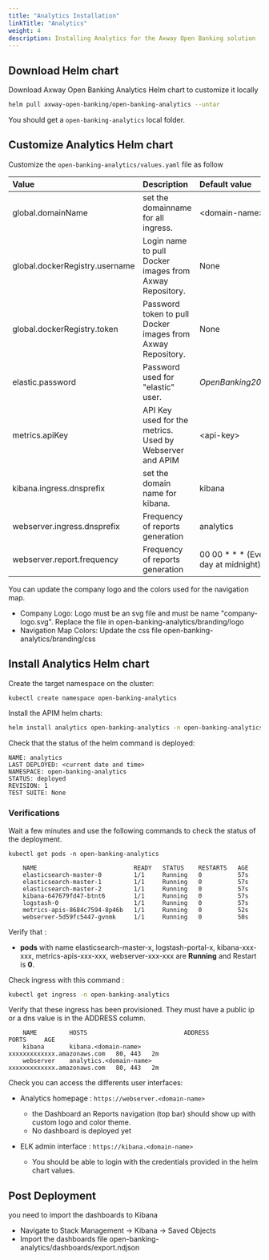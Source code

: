 ```yaml
---
title: "Analytics Installation"
linkTitle: "Analytics"
weight: 4
description: Installing Analytics for the Axway Open Banking solution
---
```


## Download Helm chart

Download Axway Open Banking Analytics Helm chart to customize it locally

```bash
helm pull axway-open-banking/open-banking-analytics --untar
```

You should get a `open-banking-analytics` local folder.

## Customize Analytics Helm chart

Customize the `open-banking-analytics/values.yaml` file as follow

| Value         | Description                           | Default value  |
|:------------- |:------------------------------------- |:-------------- |
| global.domainName | set the domainname for all ingress. | \<domain-name> |
| global.dockerRegistry.username | Login name to pull Docker images from Axway Repository. | None |
| global.dockerRegistry.token | Password token to pull Docker images from Axway Repository. | None |
| elastic.password | Password used for "elastic" user. | _Open*Banking*2021_ |
| metrics.apiKey | API Key used for the metrics. Used by Webserver and APIM | \<api-key> |
| kibana.ingress.dnsprefix | set the domain name for kibana. | kibana |
| webserver.ingress.dnsprefix | Frequency of reports generation | analytics |
| webserver.report.frequency | Frequency of reports generation | 00 00 \* \* \* (Every day at midnight) |

You can update the company logo and the colors used for the navigation map.

* Company Logo: Logo must be an svg file and must be name "company-logo.svg". Replace the file in open-banking-analytics/branding/logo
* Navigation Map Colors: Update the css file open-banking-analytics/branding/css

## Install Analytics Helm chart

Create the target namespace on the cluster:

```bash
kubectl create namespace open-banking-analytics
```

Install the APIM  helm charts:

```bash
helm install analytics open-banking-analytics -n open-banking-analytics
```

Check that the status of the helm command is deployed:

```
NAME: analytics 
LAST DEPLOYED: <current date and time>
NAMESPACE: open-banking-analytics 
STATUS: deployed
REVISION: 1 
TEST SUITE: None
```

### Verifications

Wait a few minutes and use the following commands to check the status of the deployment.

```
kubectl get pods -n open-banking-analytics 
```

```
    NAME                           READY   STATUS    RESTARTS   AGE
    elasticsearch-master-0         1/1     Running   0          57s
    elasticsearch-master-1         1/1     Running   0          57s
    elasticsearch-master-2         1/1     Running   0          57s
    kibana-647679fd47-btnt6        1/1     Running   0          57s
    logstash-0                     1/1     Running   0          57s
    metrics-apis-8684c7594-8p46b   1/1     Running   0          52s
    webserver-5d59fc5447-gvnmk     1/1     Running   0          50s
```

Verify that :

* **pods** with name elasticsearch-master-x, logstash-portal-x, kibana-xxx-xxx, metrics-apis-xxx-xxx, webserver-xxx-xxx are **Running** and Restart is **0**.

Check ingress with this command :

```bash
kubectl get ingress -n open-banking-analytics 
```

Verify that these ingress has been provisioned. They must have a public ip or a dns value is in the ADDRESS column.

```
    NAME         HOSTS                           ADDRESS                       PORTS     AGE
    kibana       kibana.<domain-name>            xxxxxxxxxxxxx.amazonaws.com   80, 443   2m
    webserver    analytics.<domain-name>         xxxxxxxxxxxxx.amazonaws.com   80, 443   2m
```

Check you can access the differents user interfaces:

* Analytics homepage : `https://webserver.<domain-name>`

    * the Dashboard an Reports navigation (top bar) should show up with custom logo and color theme.
    * No dashboard is deployed yet

* ELK admin interface : `https://kibana.<domain-name>`

    * You should be able to login with the credentials provided in the helm chart values.

## Post Deployment

you need to import the dashboards to Kibana

* Navigate to Stack Management -> Kibana -> Saved Objects
* Import the dashboards file open-banking-analytics/dashboards/export.ndjson